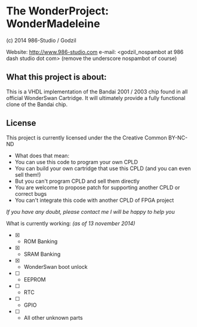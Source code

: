 The WonderProject: WonderMadeleine
==================================
(c) 2014  986-Studio / Godzil

Website: http://www.986-studio.com
e-mail: <godzil_nospambot at 986 dash studio dot com> (remove the underscore nospambot of course)


What this project is about:
---------------------------

This is a VHDL implementation of the Bandai 2001 / 2003 chip found in all official WonderSwan Cartridge. It will ultimately provide a fully functional clone of the Bandai chip.


License
-------
This project is currently licensed under the the Creative Common BY-NC-ND

* What does that mean:
 * You can use this code to program your own CPLD
 *  You can build your own cartridge that use this CPLD (and you can even sell them!)
 *  But you can't program CPLD and sell them directly
 *  You are welcome to propose patch for supporting another CPLD or correct bugs
 *  You can't integrate this code with another CPLD of FPGA project

*If you have any doubt, please contact me I will be happy to help you*

 What is currently working: _(as of 13 november 2014)_
- [x] - ROM Banking
- [x] - SRAM Banking
- [x] - WonderSwan boot unlock
- [ ] - EEPROM
- [ ] - RTC
- [ ] - GPIO
- [ ] - All other unknown parts

